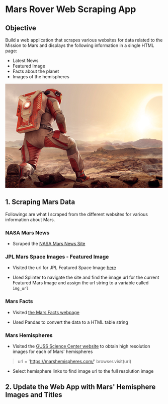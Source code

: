 # Mars Rover Web Scraping App

## Objective
Build a web application that scrapes various websites for data related to the Mission to Mars and displays the following information in a single HTML page:
* Latest News
* Featured Image
* Facts about the planet
* Images of the hemispheres

![](mission_to_mars/images/Mission-To-Mars.jpeg)

## 1. Scraping Mars Data
Followings are what I scraped from the different websites for various information about Mars.

### NASA Mars News 
* Scraped the [NASA Mars News Site](https://redplanetscience.com)

### JPL Mars Space Images - Featured Image
* Visited the url for JPL Featured Space Image [here](https://spaceimages-mars.com)

* Used Splinter to navigate the site and find the image url for the current Featured Mars Image and assign the url string to a variable called `img_url`

### Mars Facts
* Visited [the Mars Facts webpage](https://galaxyfacts-mars.com/)

* Used Pandas to convert the data to a HTML table string

### Mars Hemispheres
* Visited the [GUSS Science Center website](https://marshemispheres.com/) to obtain high resolution images for each of Mars' hemispheres
> url = 'https://marshemispheres.com/'
> browser.visit(url) 

* Select hemisphere links to find image url to the full resolution image

## 2. Update the Web App with Mars' Hemisphere Images and Titles
